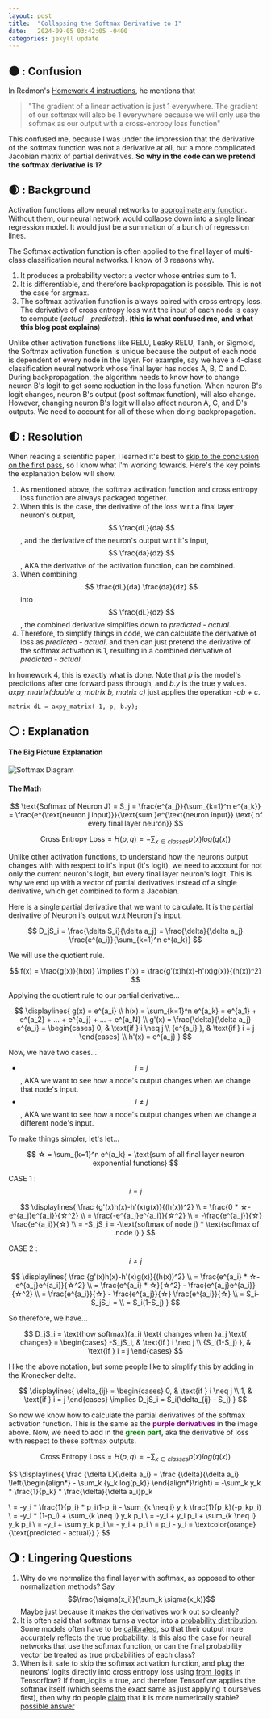 ```yaml
---
layout: post
title:  "Collapsing the Softmax Derivative to 1"
date:   2024-09-05 03:42:05 -0400
categories: jekyll update
---
```


<script type="text/javascript" async src="https://cdn.jsdelivr.net/npm/mathjax@3/es5/tex-mml-chtml.js"></script>
<link rel="stylesheet" href="/assets/css/styles.css">

## 🌑︎ : Confusion
In Redmon's [Homework 4 instructions][1], he mentions that

> "The gradient of a linear activation is just 1 everywhere. The gradient of our softmax will also be 1 everywhere because we will only use the softmax as our output with a cross-entropy loss function"

This confused me, because I was under the impression that the derivative of the softmax function was not a derivative at all, but a more complicated Jacobian matrix of partial derivatives. **So why in the code can we pretend the softmax derivative is 1?**

## 🌒︎ : Background
Activation functions allow neural networks to [approximate any function][8]. Without them, our neural network would collapse down into a single linear regression model. It would just be a summation of a bunch of regression lines.

The Softmax activation function is often applied to the final layer of multi-class classification neural networks. I know of 3 reasons why.
1. It produces a probability vector: a vector whose entries sum to 1.
2. It is differentiable, and therefore backpropagation is possible. This is not the case for argmax.
3. The softmax activation function is always paired with cross entropy loss. The derivative of cross entropy loss w.r.t the input of each node is easy to compute (*actual - predicted*). (**this is what confused me, and what this blog post explains**)

Unlike other activation functions like RELU, Leaky RELU, Tanh, or Sigmoid, the Softmax activation function is unique because the output of each node is dependent of every node in the layer. For example, say we have a 4-class classification neural network whose final layer has nodes A, B, C and D. During backpropagation, the algorithm needs to know how to change neuron B's logit to get some reduction in the loss function. When neuron B's logit changes, neuron B's output (post softmax function), will also change. However, changing neuron B's logit will also affect neuron A, C, and D's outputs. We need to account for all of these when doing backpropagation.

## 🌓︎ : Resolution
When reading a scientific paper, I learned it's best to [skip to the conclusion on the first pass][7], so I know what I'm working towards. Here's the key points the explanation below will show.

1. As mentioned above, the softmax activation function and cross entropy loss function are always packaged together.
2. When this is the case, the derivative of the loss w.r.t a final layer neuron's output, $$ \frac{dL}{da} $$, and the derivative of the neuron's output w.r.t it's input, $$ \frac{da}{dz} $$, AKA the derivative of the activation function, can be combined.
3. When combining $$ \frac{dL}{da} \frac{da}{dz} $$ into $$ \frac{dL}{dz} $$, the combined derivative simplifies down to *predicted - actual*.
4. Therefore, to simplify things in code, we can calculate the derivative of loss as  *predicted - actual*, and then can just pretend the derivative of the softmax activation is 1, resulting in a combined derivative of *predicted - actual*.

In homework 4, this is exactly what is done. Note that *p* is the model's predictions after one forward pass through, and *b.y* is the true y values. *axpy_matrix(double a, matrix b, matrix c)* just applies the operation *-ab + c*.

```
matrix dL = axpy_matrix(-1, p, b.y);
```

## 🌕︎ : Explanation

#### The Big Picture Explanation

![Softmax Diagram](/_assets/images/softmax.svg)

#### The Math

$$
\text{Softmax of Neuron J} =
S_j =
\frac{e^{a_j}}{\sum_{k=1}^n e^{a_k}} =
\frac{e^{\text{neuron j input}}}{\text{sum }e^{\text{neuron input}} \text{ of every final layer neuron}}
$$

$$
\text{Cross Entropy Loss} = H(p,q) = - \sum_{x \in classes} {p(x)log(q(x))}
$$

Unlike other activation functions, to understand how the neurons output changes with with respect to it's input (it's logit), we need to account for not only the current neuron's logit, but every final layer neuron's logit. This is why we end up with a vector of partial derivatives instead of a single derivative, which get combined to form a Jacobian.

Here is a single partial derivative that we want to calculate. It is the partial derivative of Neuron i's output w.r.t Neuron j's input.

$$ D_jS_i = \frac{\delta S_i}{\delta a_j} = \frac{\delta}{\delta a_j} \frac{e^{a_i}}{\sum_{k=1}^n e^{a_k}} $$

We will use the quotient rule.

$$ f(x) = \frac{g(x)}{h(x)} \implies f'(x) = \frac{g'(x)h(x)-h'(x)g(x)}{(h(x))^2} $$

Applying the quotient rule to our partial derivative...

$$
\displaylines{
   g(x) = e^{a_i}
   \\ h(x) = \sum_{k=1}^n e^{a_k} = e^{a_1} + e^{a_2} + ... + e^{a_j}  + ... + e^{a_N}
   \\ g'(x) = \frac{\delta}{\delta a_j} e^{a_i}  =
      \begin{cases}
         0, & \text{if } i \neq j \\
         {e^{a_i} }, & \text{if } i = j
      \end{cases}
   \\ h'(x) = e^{a_j} 
}
$$

Now, we have two cases...
 * $$ i = j $$, AKA we want to see how a node's output changes when we change that node's input.
 * $$ i \neq j $$, AKA we want to see how a node's output changes when we change a different node's input.

To make things simpler, let's let...

 $$ ☆ = \sum_{k=1}^n e^{a_k} = \text{sum of all final layer neuron exponential functions} $$

CASE 1 : $$ i = j $$

$$
\displaylines{
   \frac {g'(x)h(x)-h'(x)g(x)}{(h(x))^2}
   \\ = \frac{0 * ☆-e^{a_j}e^{a_i}}{☆^2}
   \\ = \frac{-e^{a_j}e^{a_i}}{☆^2}
   \\ = -\frac{e^{a_j}}{☆} \frac{e^{a_i}}{☆}
   \\ = -S_jS_i
   = -\text{softmax of node j} * \text{softmax of node i}
}   
$$

CASE 2 : $$ i \neq j $$

$$
\displaylines{
   \frac {g'(x)h(x)-h'(x)g(x)}{(h(x))^2}
   \\ = \frac{e^{a_i} * ☆-e^{a_j}e^{a_i}}{☆^2}
   \\ = \frac{e^{a_i} * ☆}{☆^2} - \frac{e^{a_j}e^{a_i}}{☆^2}
   \\ = \frac{e^{a_i}}{☆} - \frac{e^{a_j}}{☆} \frac{e^{a_i}}{☆}
   \\ = S_i-S_jS_i =
   \\ = S_i(1-S_j)
}
$$

So therefore, we have...

$$
D_jS_i =
\text{how softmax}(a_i) \text{ changes when }a_j \text{ changes} =
\begin{cases}
   -S_jS_i, & \text{if } i \neq j \\
   {S_i(1-S_j) }, & \text{if } i = j
\end{cases}
$$

I like the above notation, but some people like to simplify this by adding in the Kronecker delta.

$$
\displaylines{
   \delta_{ij} =
   \begin{cases}
      0, & \text{if } i \neq j \\
      1, & \text{if } i = j
   \end{cases}
   \implies D_jS_i = S_i(\delta_{ij} - S_j)
}
$$

So now we know how to calculate the partial derivatives of the softmax activation function. This is the same as the <span style="color:purple">**purple derivatives**</span> in the image above. Now, we need to add in the <span style="color:green">**green part**</span>, aka the derivative of loss with respect to these softmax outputs.

$$
\text{Cross Entropy Loss} = H(p,q) = - \sum_{x \in classes} {p(x)log(q(x))}
$$

$$
\displaylines{
   \frac {\delta L}{\delta a_i} =
   \frac {\delta}{\delta a_i}
      \left(\begin{align*}
         - \sum_k {y_k log(p_k)}
      \end{align*}\right) =
   -\sum_k y_k * \frac{1}{p_k} * \frac{\delta}{\delta a_i}p_k

   \\ = -y_i * \frac{1}{p_i} * p_i(1-p_i) - \sum_{k \neq i} y_k \frac{1}{p_k}(-p_kp_i)
   \\ = -y_i * (1-p_i) + \sum_{k \neq i} y_k p_i
   \\ = -y_i + y_i p_i + \sum_{k \neq i} y_k p_i
   \\ = -y_i +  \sum y_k p_i \\= - y_i + p_i
   \\ = p_i - y_i = \textcolor{orange}{\text{predicted - actual}}
}
$$

## 🌖︎ : Lingering Questions
1. Why do we normalize the final layer with softmax, as opposed to other normalization methods? Say $$\frac{\sigma(x_i)}{\sum_k \sigma(x_k)}$$ Maybe just because it makes the derivatives work out so cleanly?
2. It is often said that softmax turns a vector into a [probability distribution][2]. Some models often have to be [calibrated][3], so that their output more accurately reflects the true probability. Is this also the case for neural networks that use the softmax function, or can the final probability vector be treated as true probabilities of each class?
3. When is it safe to skip the softmax activation function, and plug the neurons' logits directly into cross entropy loss using [from_logits][4] in Tensorflow? If from_logits = true, and therefore Tensorflow applies the softmax itself (which seems the exact same as just applying it ourselves first), then why do people [claim][5] that it is more numerically stable? [possible answer][6]

<!-- links -->
[1]: https://github.com/pjreddie/vision-hw4
[2]: https://en.wikipedia.org/wiki/Softmax_function
[3]: https://scikit-learn.org/stable/modules/calibration.html
[4]: https://www.tensorflow.org/api_docs/python/tf/keras/losses/BinaryCrossentropy
[5]: https://datascience.stackexchange.com/questions/73093/what-does-from-logits-true-do-in-sparsecategoricalcrossentropy-loss-function
[6]: https://stackoverflow.com/questions/34907657/scale-the-loss-value-according-to-badness-in-caffe/34917052#34917052
[7]: https://www.cs.cornell.edu/~stanleycelestin/HowtoReadPaper.pdf
[8]: https://en.wikipedia.org/wiki/Universal_approximation_theorem
